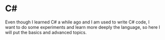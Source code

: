 # C#

Even though I learned C# a while ago and I am used to write C# code, I want to do some experiments and learn more deeply the language, so here I will put the basics and advanced topics.
